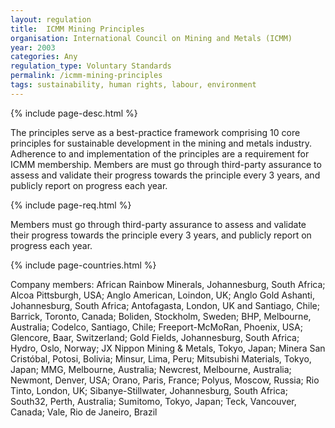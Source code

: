 ```yaml
---
layout: regulation
title:  ICMM Mining Principles
organisation: International Council on Mining and Metals (ICMM)
year: 2003
categories: Any
regulation_type: Voluntary Standards
permalink: /icmm-mining-principles
tags: sustainability, human rights, labour, environment
---
```


{% include page-desc.html %}

The principles serve as a best-practice framework comprising 10 core principles for sustainable development in the mining and metals industry. Adherence to and implementation of the principles are a requirement for ICMM membership. Members are must go through third-party assurance to assess and validate their progress towards the principle every 3 years, and publicly report on progress each year.

{% include page-req.html %}

Members must go through third-party assurance to assess and validate their progress towards the principle every 3 years, and publicly report on progress each year.

{% include page-countries.html %}

Company members: African Rainbow Minerals, Johannesburg, South Africa; Alcoa Pittsburgh, USA; Anglo American, Loindon, UK; Anglo Gold Ashanti, Johannesburg, South Africa; Antofagasta, London, UK and Santiago, Chile; Barrick, Toronto, Canada; Boliden, Stockholm, Sweden; BHP, Melbourne, Australia; Codelco, Santiago, Chile; Freeport-McMoRan, Phoenix, USA; Glencore, Baar, Switzerland; Gold Fields, Johannesburg, South Africa; Hydro, Oslo, Norway; JX Nippon Mining & Metals, Tokyo, Japan; Minera San Cristóbal, Potosi, Bolivia; Minsur, Lima, Peru; Mitsubishi Materials, Tokyo, Japan; MMG, Melbourne, Australia; Newcrest, Melbourne, Australia; Newmont, Denver, USA; Orano, Paris, France; Polyus, Moscow, Russia; Rio Tinto, London, UK; Sibanye-Stillwater,  Johannesburg, South Africa; South32, Perth, Australia; Sumitomo, Tokyo, Japan; Teck, Vancouver, Canada; Vale, Rio de Janeiro, Brazil
